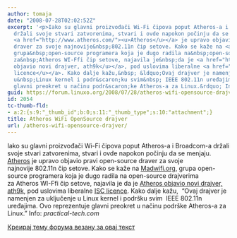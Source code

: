 ```yaml
---
author: tomaja
date: "2008-07-28T02:02:52Z"
excerpt: '<p>Iako su glavni proizvođači Wi-Fi čipova poput Atheros-a i Broadcom-a
  držali svoje stvari zatvorenima, stvari i ovde napokon počinju da se menjaju.&nbsp;
  <a href="http://www.atheros.com/"><u>Atheros</u></a> je upravo objavio&nbsp;pravi&nbsp;open-source
  draver za svoje najnovije&nbsp;802.11n čip setove. Kako se kaže na <a href="http://madwifi.org/"><u>Madwifi.org</u></a>,
  grupa&nbsp;open-source programera koja je dugo radila na&nbsp;open-source drajverima
  za&nbsp;Atheros WI-Ffi čip setove, najavila je&nbsp;da je <a href="http://madwifi.org/wiki/news/20080725/ath9k-atheros-unveils-free-linux-driver-for"><u>Atheros
  objavio novi drajver, ath9k</u></a>, pod uslovima liberalne <a href="http://www.opensource.org/licenses/isc-license.txt"><u>ISC
  licence</u></a>. Kako dalje kažu,&nbsp; &ldquo;Ovaj drajver je namenjen za uključenje
  u&nbsp;Linux kernel i podr&scaron;ku svim&nbsp; IEEE 802.11n uređajima. Ovo reprezentuje
  glavni preokret u načinu podr&scaron;ke Atheros-a za Linux.&rdquo; Info: <em>practical-tech.com</em></p>'
guid: https://forum.linuxo.org/2008/07/28/atheros-wifi-opensource-drajver/
id: 2054
tc-thumb-fld:
- a:2:{s:9:"_thumb_id";b:0;s:11:"_thumb_type";s:10:"attachment";}
title: Atheros WiFi OpenSource drajver
url: /atheros-wifi-opensource-drajver/
---
```

Iako su glavni proizvođači Wi-Fi čipova poput Atheros-a i Broadcom-a držali svoje stvari zatvorenima, stvari i ovde napokon počinju da se menjaju.&nbsp; [<u>Atheros</u>](http://www.atheros.com/) je upravo objavio&nbsp;pravi&nbsp;open-source draver za svoje najnovije&nbsp;802.11n čip setove. Kako se kaže na [<u>Madwifi.org</u>](http://madwifi.org/), grupa&nbsp;open-source programera koja je dugo radila na&nbsp;open-source drajverima za&nbsp;Atheros WI-Ffi čip setove, najavila je&nbsp;da je [<u>Atheros objavio novi drajver, ath9k</u>](http://madwifi.org/wiki/news/20080725/ath9k-atheros-unveils-free-linux-driver-for), pod uslovima liberalne [<u>ISC licence</u>](http://www.opensource.org/licenses/isc-license.txt). Kako dalje kažu,&nbsp; &ldquo;Ovaj drajver je namenjen za uključenje u&nbsp;Linux kernel i podr&scaron;ku svim&nbsp; IEEE 802.11n uređajima. Ovo reprezentuje glavni preokret u načinu podr&scaron;ke Atheros-a za Linux.&rdquo; Info: _practical-tech.com_

<!--break-->

[Креирај тему форума везану за овај текст](https://linuxo.org/nova-tema-na-forumu/?se_pid=2054)